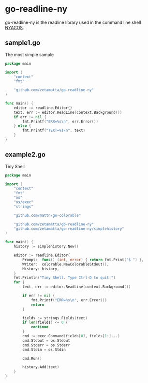 go-readline-ny
==============

go-readline-ny is the readline library used in the command line shell [NYAGOS](https://github.com/zetamatta/nyagos).

sample1.go
----------

The most simple sample

```go
package main

import (
    "context"
    "fmt"

    "github.com/zetamatta/go-readline-ny"
)

func main() {
    editor := readline.Editor{}
    text, err := editor.ReadLine(context.Background())
    if err != nil {
        fmt.Printf("ERR=%s\n", err.Error())
    } else {
        fmt.Printf("TEXT=%s\n", text)
    }
}
```

example2.go
-----------

Tiny Shell

```go
package main

import (
    "context"
    "fmt"
    "os"
    "os/exec"
    "strings"

    "github.com/mattn/go-colorable"

    "github.com/zetamatta/go-readline-ny"
    "github.com/zetamatta/go-readline-ny/simplehistory"
)

func main() {
    history := simplehistory.New()

    editor := readline.Editor{
        Prompt:  func() (int, error) { return fmt.Print("$ ") },
        Writer:  colorable.NewColorableStdout(),
        History: history,
    }
    fmt.Println("Tiny Shell. Type Ctrl-D to quit.")
    for {
        text, err := editor.ReadLine(context.Background())

        if err != nil {
            fmt.Printf("ERR=%s\n", err.Error())
            return
        }

        fields := strings.Fields(text)
        if len(fields) <= 0 {
            continue
        }
        cmd := exec.Command(fields[0], fields[1:]...)
        cmd.Stdout = os.Stdout
        cmd.Stderr = os.Stderr
        cmd.Stdin = os.Stdin

        cmd.Run()

        history.Add(text)
    }
}
```
